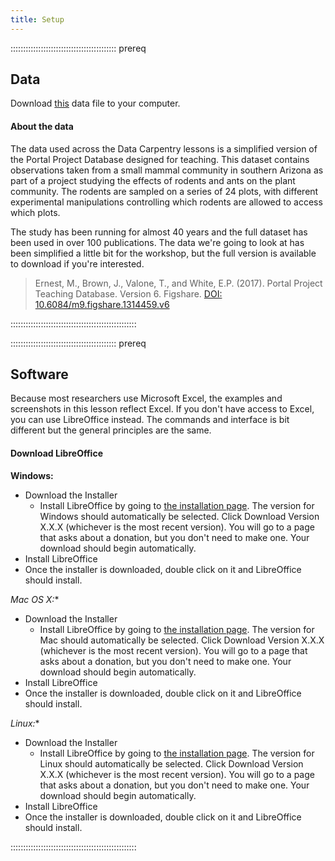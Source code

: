 ```yaml
---
title: Setup
---
```


::::::::::::::::::::::::::::::::::::::::::  prereq

## Data

Download [this](https://ndownloader.figshare.com/files/2252083) data file to your computer. 

#### About the data

The data used across the Data Carpentry lessons is a simplified version of the Portal Project Database designed for teaching. This dataset contains observations taken from a small mammal community in southern Arizona as part of a project studying the effects of rodents and ants on the plant community. The rodents are sampled on a series of 24 plots, with different experimental manipulations controlling which rodents are allowed to access which plots.

The study has been running for almost 40 years and the full dataset has been used in over 100 publications. The data we're going to look at has been simplified a little bit for the workshop, but the full version is available to download if you're interested.  

> Ernest, M., Brown, J., Valone, T., and White, E.P. (2017). Portal Project Teaching Database. Version 6. Figshare. [DOI: 10.6084/m9.figshare.1314459.v6](https://figshare.com/articles/Portal_Project_Teaching_Database/1314459)

::::::::::::::::::::::::::::::::::::::::::::::::::

::::::::::::::::::::::::::::::::::::::::::  prereq

## Software

Because most researchers use Microsoft Excel, the examples and screenshots in this lesson
reflect Excel. If you don't have access to Excel, you can use LibreOffice instead. The 
commands and interface is bit different but the general principles are the same.

#### Download LibreOffice

**Windows:** 

- Download the Installer
  - Install LibreOffice by going to [the installation page](https://www.libreoffice.org/download/libreoffice-fresh/). The version for Windows should automatically be selected. Click Download Version X.X.X (whichever is the most recent version). You will go to a page that asks about a donation, but you don't need to make one. Your download should begin automatically.
- Install LibreOffice
- Once the installer is downloaded, double click on it and LibreOffice should install.

*Mac OS X:**

- Download the Installer
  - Install LibreOffice by going to [the installation page](https://www.libreoffice.org/download/libreoffice-fresh/). The version for Mac should automatically be selected. Click Download Version X.X.X (whichever is the most recent version). You will go to a page that asks about a donation, but you don't need to make one. Your download should begin automatically.
- Install LibreOffice
- Once the installer is downloaded, double click on it and LibreOffice should install.

*Linux:**

- Download the Installer
  - Install LibreOffice by going to [the installation page](https://www.libreoffice.org/download/libreoffice-fresh/). The version for Linux should automatically be selected. Click Download Version X.X.X (whichever is the most recent version). You will go to a page that asks about a donation, but you don't need to make one. Your download should begin automatically.
- Install LibreOffice
- Once the installer is downloaded, double click on it and LibreOffice should install.

::::::::::::::::::::::::::::::::::::::::::::::::::


